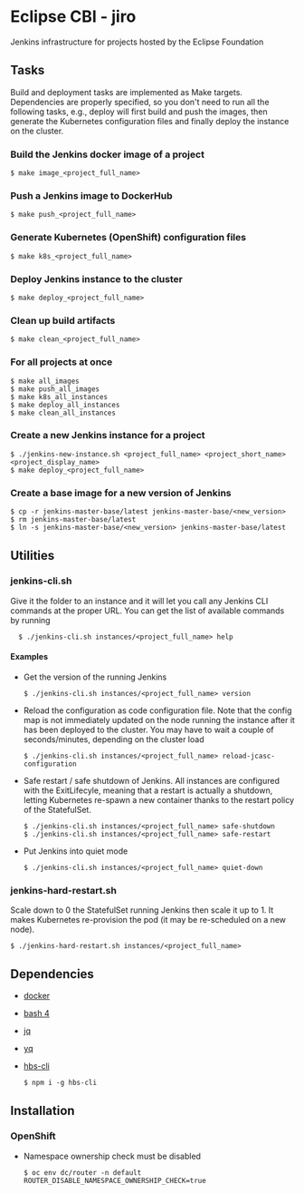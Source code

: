 # Eclipse CBI - jiro

Jenkins infrastructure for projects hosted by the Eclipse Foundation

## Tasks

Build and deployment tasks are implemented as Make targets. Dependencies are properly specified, so you don't need to run all the following tasks, e.g., deploy will first build and push the images, then generate the Kubernetes configuration files and finally deploy the instance on the cluster.

### Build the Jenkins docker image of a project

    $ make image_<project_full_name>

### Push a Jenkins image to DockerHub

    $ make push_<project_full_name>

### Generate Kubernetes (OpenShift) configuration files

    $ make k8s_<project_full_name>

### Deploy Jenkins instance to the cluster

    $ make deploy_<project_full_name>

### Clean up build artifacts

    $ make clean_<project_full_name>

### For all projects at once

    $ make all_images
    $ make push_all_images
    $ make k8s_all_instances
    $ make deploy_all_instances
    $ make clean_all_instances

### Create a new Jenkins instance for a project

    $ ./jenkins-new-instance.sh <project_full_name> <project_short_name> <project_display_name>
    $ make deploy_<project_full_name>

### Create a base image for a new version of Jenkins

    $ cp -r jenkins-master-base/latest jenkins-master-base/<new_version>
    $ rm jenkins-master-base/latest
    $ ln -s jenkins-master-base/<new_version> jenkins-master-base/latest

## Utilities

### jenkins-cli.sh

Give it the folder to an instance and it will let you call any Jenkins CLI commands at the proper URL. You can get the list of available commands by running

      $ ./jenkins-cli.sh instances/<project_full_name> help

#### Examples

* Get the version of the running Jenkins

      $ ./jenkins-cli.sh instances/<project_full_name> version

* Reload the configuration as code configuration file. Note that the config map is not immediately updated on the node running the instance after it has been deployed to the cluster. You may have to wait a couple of seconds/minutes, depending on the cluster load

      $ ./jenkins-cli.sh instances/<project_full_name> reload-jcasc-configuration

* Safe restart / safe shutdown of Jenkins. All instances are configured with the ExitLifecyle, meaning that a restart is actually a shutdown, letting Kubernetes re-spawn a new container thanks to the restart policy of the StatefulSet.

      $ ./jenkins-cli.sh instances/<project_full_name> safe-shutdown
      $ ./jenkins-cli.sh instances/<project_full_name> safe-restart

* Put Jenkins into quiet mode

      $ ./jenkins-cli.sh instances/<project_full_name> quiet-down

### jenkins-hard-restart.sh

Scale down to 0 the StatefulSet running Jenkins then scale it up to 1. It makes Kubernetes re-provision the pod (it may be re-scheduled on a new node).

    $ ./jenkins-hard-restart.sh instances/<project_full_name>

## Dependencies

* [docker](https://www.docker.com)
* [bash 4](https://www.gnu.org/software/bash/)
* [jq](https://stedolan.github.io/jq/)
* [yq](http://mikefarah.github.io/yq/)
* [hbs-cli](https://www.npmjs.com/package/hbs-cli)

      $ npm i -g hbs-cli

## Installation

### OpenShift

* Namespace ownership check must be disabled

      $ oc env dc/router -n default ROUTER_DISABLE_NAMESPACE_OWNERSHIP_CHECK=true
